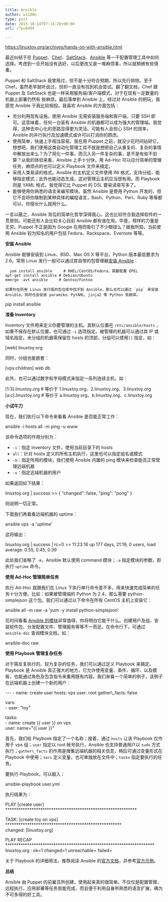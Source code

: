 ```yaml
---
title: Ansible
author: w1100n
type: post
date: 2015-10-14T07:14:28+00:00
url: /?p=8404

---
```


https://linuxtoy.org/archives/hands-on-with-ansible.html

最近纠结于在 [Puppet][1]、[Chef][2]、[SaltStack][3]、[Ansible][4] 等一干配置管理工具中如何选择。考虑到一旦开始没有选好，以后更改又是一堆麻烦事，所以就稍微有些慎重。

Puppet 和 SaltStack 我曾用过，但不是十分符合预期，所以先行排除。至于 Chef，虽然老早就听说过，但却一直没有找到机会尝试。翻了翻文档，Chef 跟 Puppet 及 SaltStack 也是一样采用服务端/客户端模式，对于在现有一定数量的机器上部署仍然有 些麻烦。最后落单到 Ansible 上。经过对 Ansible 的把玩，我感觉 Ansible 于我比较相投。我喜欢 Ansible 的方面包括：

  * 充分利用现有设施。使用 Ansible 无需安装服务端和客户端，只要 SSH 即可。这意味着，任何一台装有 Ansible 的机器都可以成为强大的管理端。我觉得，这种去中心化的思路显得更为灵活。可能有人会担心 SSH 的效率，Ansible 的并行执行及加速模式或许可以打消你的顾虑。
  * 使用简单，快速上手相当容易。我在用 Puppet 之前，就没少花时间钻研它。想想吧，我们使用这类自动化管理工具不就是想把自己从重复的、复杂的事情中解放出来么？为了简化一件事，而沉入另一件复杂的事，是不是有些不划算？从我的体验来看，Ansible 上手十分快，用 Ad-Hoc 可以应付简单的管理任务，麻烦点的也可以定义 Playbook 文件来搞定。
  * 采用人类易读的格式。Ansible 的主机定义文件使用 INI 格式，支持分组，能够指定模式；此外也能动态生成，这对管理云主机应当很有用。而 Playbook 则是 YAML 格式，我觉得它比 Puppet 的 DSL 要易读易写多了。
  * 能够使用你熟悉的语言来编写模块。虽然 Ansible 是使用 Python 开发的，但它不会将你限制到某种具体的编程语言，Bash、Python、Perl、Ruby 等等都可以，你擅长什么就用什么。

一言以蔽之，Ansible 背后的简单化哲学深得我心。这也比较符合我选择软件的一贯原则。可能还有人会比较关心目前 Ansible 都有谁在用。毕竟，榜样的力量是无穷。Puppet 不正是因为 Google 在用而吸引了不少眼球么？据我所知，当前使用 Ansible 较为知名的用户包括 Fedora、Rackspace、Evernote 等等。

**安装 Ansible**

Ansible 能够安装到 Linux、BSD、Mac OS X 等平台，Python 版本最低要求为 2.6。常用 Linux 发行一般可以通过其自带的包管理器[安装 Ansible][5]：

```
  yum install ansible     # RHEL/CentOS/Fedora，需要配置 EPEL
apt-get install ansible # Debian/Ubuntu
emerge -avt ansible     # Gentoo/Funtoo

如果你在所用 Linux 发行版的包仓库中找不到 Ansible，那么也可以通过 `pip` 来安装 Ansible，同时也会安装 paramiko、PyYAML、jinja2 等 Python 依赖库。

```
  pip install ansible

**准备 Inventory**

Inventory 文件用来定义你要管理的主机。其默认位置在 `/etc/ansible/hosts` ，如果不保存在默认位置，也可通过 `-i` 选项指定。被管理的机器可以通过其 IP 或域名指定。未分组的机器需保留在 hosts 的顶部，分组可以使用`[]` 指定，如：

<div class="highlight">
  [web]  
linuxtoy.org


同时，分组也能嵌套：

<div class="highlight">
  [vps:children]  
web  
db


此外，也可以通过数字和字母模式来指定一系列连续主机，如：

<div class="highlight">
  [1:3].linuxtoy.org # 等价于
1.linuxtoy.org、2.linuxtoy.org、3.linuxtoy.org  
[a:c].linuxtoy.org # 等价于
a.linuxtoy.org、b.linuxtoy.org、c.linuxtoy.org


**小试牛刀**

现在，我们执行以下命令来看看 Ansible 是否能正常工作：

<div class="highlight">
  ansible -i hosts all -m ping -u www


该命令选项的作用分别为：

  * `-i`：指定 inventory 文件，使用当前目录下的 hosts
  * `all`：针对 hosts 定义的所有主机执行，这里也可以指定组名或模式
  * `-m`：指定所用的模块，我们使用 Ansible 内置的 ping 模块来检查能否正常管理远端机器
  * `-u`：指定远端机器的用户

如果返回如下结果：

<div class="highlight">
  linuxtoy.org | success >> {  
"changed": false,  
"ping": "pong"  
}


则说明一切正常。

下面我们再看看远端机器的 uptime：

<div class="highlight">
  ansible vps -a 'uptime'


这将输出：

<div class="highlight">
  linuxtoy.org | success | rc=0 >>  
11:23:16 up 177 days, 21:19, 0 users, load average: 0.55, 0.45, 0.39


此处我们省略了 `-m`，Ansible 默认使用 command 模块；`-a` 指定模块的参数，即执行 `uptime` 命令。

**使用 Ad-Hoc 管理简单任务**

执行 Ad-Hoc 就跟我们在 Linux 下执行单行命令差不多，用来快速完成简单的任务十分方便。比如：如果被管理端的 Python 为 2.4，那么需要 python-simplejson 这个包。我们可以通过以下命令在所有 CentOS 主机上安装它：

<div class="highlight">
  ansible all -m raw -a 'yum -y install python-simplejson'


花时间看看 [Ansible 的模块][6]非常值得，你将明白它能干什么。创建用户及组、安装软件包、分发配置文件、管理服务等等不一而足。在命令行下，可通过 `ansible-doc` 查询模块文档，如：

<div class="highlight">
  ansible-doc raw


**使用 Playbook 管理复杂任务**

对于需反复执行的、较为复杂的任务，我们可以通过定义 Playbook 来搞定。Playbook 是 Ansible 真正强大的地方，它允许使用变量、条件、循环、以及模板，也能通过角色及包含指令来重用既有内容。我们来看一个简单的例子，该例子在远端机器上创建一个新的用户：

<div class="highlight">
  <span class="gd">---  
<span class="gd">- name: create user  
hosts: vps  
user: root  
gather\_facts: false

vars:  
<span class="gd">- user: "toy"

tasks:  
<span class="gd">- name: create {{ user }} on vps  
user: name="{{ user }}"


首先，我们给 Playbook 指定了一个名称；接着，通过 `hosts` 让该 Playbook 仅作用于 vps 组；`user` 指定以 root 帐号执行，Ansible 也支持普通用户以 `sudo` 方式执行；`gather\_facts` 的作用是搜集远端机器的相关信息，稍后可通过变量形式在 Playbook 中使用；`vars` 定义变量，也可单独放在文件中；`tasks` 指定要执行的任务。

要执行 Playbook，可以敲入：

<div class="highlight">
  ansible-playbook user.yml


执行结果为：

<div class="highlight">
  <span class="n">PLAY <span class="p">[<span class="n">create
<span class="n">user<span class="p">] <span class="o">************************************************************

<span class="nl">TASK<span class="p">: <span class="p">[<span class="n">create <span class="n">toy <span class="n">on
<span class="n">vps<span class="p">] <span class="o">*****************************************************  
<span class="nl">changed<span class="p">: <span class="p">[<span class="n">linuxtoy<span class="p">.<span class="n">org<span class="p">]

<span class="n">PLAY
<span class="n">RECAP <span class="o">********************************************************************  
<span class="n">linuxtoy<span class="p">.<span class="nl">org <span class="p">: <span class="n">ok<span class="o">=<span class="mi">1 <span class="n">changed<span class="o">=<span class="mi">1 <span class="n">unreachable<span class="o">=<span class="mi"> <span class="n">failed<span class="o">=<span class="mi">


关于 Playbook 的详细用法，推荐阅读 Ansible 的[官方文档][7]，并参考[官方示例][8]。

**总结**

Ansible 由 Puppet 的前雇员所创建，使用起来真的很简单。不仅仅是配置管理，远程执行、应用部署等任务皆能完成，而且便于利用自身所熟悉的语言扩展，确为不可多得的好工具。

 [1]: http://linuxtoy.org/archives/puppet.html
 [2]: http://www.opscode.com/chef/
 [3]: http://linuxtoy.org/archives/saltstack.html
 [4]: http://www.ansibleworks.com/
 [5]: http://www.ansibleworks.com/docs/intro/_installation.html
 [6]: http://www.ansibleworks.com/docs/modules.html
 [7]: http://www.ansibleworks.com/docs/#playbooks
 [8]: https://github.com/ansible/ansible-examples